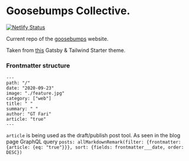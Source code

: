 # Goosebumps Collective.
[![Netlify Status](https://api.netlify.com/api/v1/badges/1d51b8f8-9a89-40f6-9caa-cf483ac08968/deploy-status)](https://app.netlify.com/sites/goosebumpszw/deploys)

Current repo of the [goosebumps](https://goosebumps.co.zw) website.

Taken from [this](https://github.com/taylorbryant/gatsby-starter-tailwind) Gatsby & Tailwind Starter theme.

### Frontmatter structure
```
---
path: "/"
date: "2020-09-23"
image: "./feature.jpg"
category: ["web"]
title: " "
summary: " "
author: "GT Fari"
article: "true"
---
```
`article` is being used as the draft/publish post tool. As seen in the blog page GraphQL query `posts: allMarkdownRemark(filter: {frontmatter: {article: {eq: "true"}}}, sort: {fields: frontmatter___date, order: DESC})`

